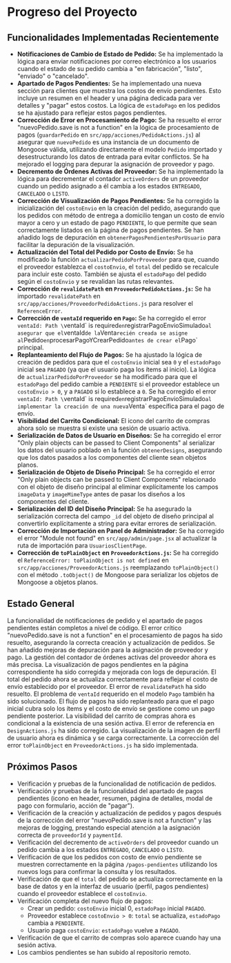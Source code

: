# Progreso del Proyecto

## Funcionalidades Implementadas Recientemente
*   **Notificaciones de Cambio de Estado de Pedido:** Se ha implementado la lógica para enviar notificaciones por correo electrónico a los usuarios cuando el estado de su pedido cambia a "en fabricación", "listo", "enviado" o "cancelado".
*   **Apartado de Pagos Pendientes:** Se ha implementado una nueva sección para clientes que muestra los costos de envío pendientes. Esto incluye un resumen en el header y una página dedicada para ver detalles y "pagar" estos costos. La lógica de `estadoPago` en los pedidos se ha ajustado para reflejar estos pagos pendientes.
*   **Corrección de Error en Procesamiento de Pago:** Se ha resuelto el error "nuevoPedido.save is not a function" en la lógica de procesamiento de pagos (`guardarPedido` en `src/app/acciones/PedidoActions.js`) al asegurar que `nuevoPedido` es una instancia de un documento de Mongoose válida, utilizando directamente el modelo `Pedido` importado y desestructurando los datos de entrada para evitar conflictos. Se ha mejorado el logging para depurar la asignación de proveedor y pago.
*   **Decremento de Órdenes Activas del Proveedor:** Se ha implementado la lógica para decrementar el contador `activeOrders` de un proveedor cuando un pedido asignado a él cambia a los estados `ENTREGADO`, `CANCELADO` o `LISTO`.
*   **Corrección de Visualización de Pagos Pendientes:** Se ha corregido la inicialización del `costoEnvio` en la creación del pedido, asegurando que los pedidos con método de entrega a domicilio tengan un costo de envío mayor a cero y un estado de pago `PENDIENTE`, lo que permite que sean correctamente listados en la página de pagos pendientes. Se han añadido logs de depuración en `obtenerPagosPendientesPorUsuario` para facilitar la depuración de la visualización.
*   **Actualización del Total del Pedido por Costo de Envío:** Se ha modificado la función `actualizarPedidoPorProveedor` para que, cuando el proveedor establezca el `costoEnvio`, el `total` del pedido se recalcule para incluir este costo. También se ajusta el `estadoPago` del pedido según el `costoEnvio` y se revalidan las rutas relevantes.
*   **Corrección de `revalidatePath` en `ProveedorPedidoActions.js`:** Se ha importado `revalidatePath` en `src/app/acciones/ProveedorPedidoActions.js` para resolver el `ReferenceError`.
*   **Corrección de `ventaId` requerido en `Pago`:** Se ha corregido el error `ventaId: Path \`ventaId\` is required` en `registrarPagoEnvioSimulado` al asegurar que el `ventaId` de la `Venta` recién creada se asigne al `Pedido` en `procesarPagoYCrearPedido` antes de crear el `Pago` principal.
*   **Replanteamiento del Flujo de Pagos:** Se ha ajustado la lógica de creación de pedidos para que el `costoEnvio` inicial sea `0` y el `estadoPago` inicial sea `PAGADO` (ya que el usuario paga los ítems al inicio). La lógica de `actualizarPedidoPorProveedor` se ha modificado para que el `estadoPago` del pedido cambie a `PENDIENTE` si el proveedor establece un `costoEnvio > 0`, y a `PAGADO` si lo establece a `0`. Se ha corregido el error `ventaId: Path \`ventaId\` is required` en `registrarPagoEnvioSimulado` al implementar la creación de una nueva `Venta` específica para el pago de envío.
*   **Visibilidad del Carrito Condicional:** El icono del carrito de compras ahora solo se muestra si existe una sesión de usuario activa.
*   **Serialización de Datos de Usuario en Diseños:** Se ha corregido el error "Only plain objects can be passed to Client Components" al serializar los datos del usuario poblado en la función `obtenerDesigns`, asegurando que los datos pasados a los componentes del cliente sean objetos planos.
*   **Serialización de Objeto de Diseño Principal:** Se ha corregido el error "Only plain objects can be passed to Client Components" relacionado con el objeto de diseño principal al eliminar explícitamente los campos `imageData` y `imageMimeType` antes de pasar los diseños a los componentes del cliente.
*   **Serialización del ID del Diseño Principal:** Se ha asegurado la serialización correcta del campo `_id` del objeto de diseño principal al convertirlo explícitamente a string para evitar errores de serialización.
*   **Corrección de Importación en Panel de Administrador:** Se ha corregido el error "Module not found" en `src/app/admin/page.jsx` al actualizar la ruta de importación para `UsuariosClientPage`.
*   **Corrección de `toPlainObject` en `ProveedorActions.js`:** Se ha corregido el `ReferenceError: toPlainObject is not defined` en `src/app/acciones/ProveedorActions.js` reemplazando `toPlainObject()` con el método `.toObject()` de Mongoose para serializar los objetos de Mongoose a objetos planos.

## Estado General
La funcionalidad de notificaciones de pedido y el apartado de pagos pendientes están completos a nivel de código. El error crítico "nuevoPedido.save is not a function" en el procesamiento de pagos ha sido resuelto, asegurando la correcta creación y actualización de pedidos. Se han añadido mejoras de depuración para la asignación de proveedor y pago. La gestión del contador de órdenes activas del proveedor ahora es más precisa. La visualización de pagos pendientes en la página correspondiente ha sido corregida y mejorada con logs de depuración. El total del pedido ahora se actualiza correctamente para reflejar el costo de envío establecido por el proveedor. El error de `revalidatePath` ha sido resuelto. El problema de `ventaId` requerido en el modelo `Pago` también ha sido solucionado. El flujo de pagos ha sido replanteado para que el pago inicial cubra solo los ítems y el costo de envío se gestione como un pago pendiente posterior. La visibilidad del carrito de compras ahora es condicional a la existencia de una sesión activa. El error de referencia en `DesignActions.js` ha sido corregido. La visualización de la imagen de perfil de usuario ahora es dinámica y se carga correctamente. La corrección del error `toPlainObject` en `ProveedorActions.js` ha sido implementada.

## Próximos Pasos
*   Verificación y pruebas de la funcionalidad de notificación de pedidos.
*   Verificación y pruebas de la funcionalidad del apartado de pagos pendientes (icono en header, resumen, página de detalles, modal de pago con formulario, acción de "pagar").
*   Verificación de la creación y actualización de pedidos y pagos después de la corrección del error "nuevoPedido.save is not a function" y las mejoras de logging, prestando especial atención a la asignación correcta de `proveedorId` y `paymentId`.
*   Verificación del decremento de `activeOrders` del proveedor cuando un pedido cambia a los estados `ENTREGADO`, `CANCELADO` o `LISTO`.
*   Verificación de que los pedidos con costo de envío pendiente se muestren correctamente en la página `/pagos-pendientes` utilizando los nuevos logs para confirmar la consulta y los resultados.
*   Verificación de que el `total` del pedido se actualiza correctamente en la base de datos y en la interfaz de usuario (perfil, pagos pendientes) cuando el proveedor establece el `costoEnvio`.
*   Verificación completa del nuevo flujo de pagos:
    *   Crear un pedido: `costoEnvio` inicial 0, `estadoPago` inicial `PAGADO`.
    *   Proveedor establece `costoEnvio > 0`: `total` se actualiza, `estadoPago` cambia a `PENDIENTE`.
    *   Usuario paga `costoEnvio`: `estadoPago` vuelve a `PAGADO`.
*   Verificación de que el carrito de compras solo aparece cuando hay una sesión activa.
*   Los cambios pendientes se han subido al repositorio remoto.
